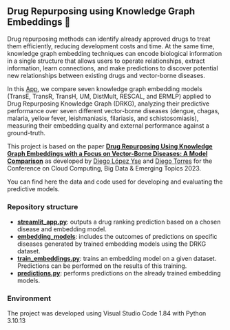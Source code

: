 ## Drug Repurposing using Knowledge Graph Embeddings 💊

Drug repurposing methods can identify already approved drugs to treat them efficiently, reducing development costs and time. At the same time, knowledge graph embedding techniques can encode biological information in a single structure that allows users to operate relationships, extract information, learn connections, and make predictions to discover potential new relationships between existing drugs and vector-borne diseases.

In this [App](dr-using-kge.streamlit.app/), we compare seven knowledge graph embedding models (TransE, TransR, TransH, UM, DistMult, RESCAL, and ERMLP) applied to Drug Repurposing Knowledge Graph (DRKG), analyzing their predictive performance over seven different vector-borne diseases (dengue, chagas, malaria, yellow fever, leishmaniasis, filariasis, and schistosomiasis), measuring their embedding quality and external performance against a ground-truth.

This project is based on the paper **[Drug Repurposing Using Knowledge Graph Embeddings with a Focus on Vector-Borne Diseases: A Model Comparison](https://link.springer.com/chapter/10.1007/978-3-031-40942-4_8)** as developed by [Diego López Yse](https://www.linkedin.com/in/lopezyse/) and [Diego Torres](https://www.linkedin.com/in/ditorres/) for the Conference on Cloud Computing, Big Data & Emerging Topics 2023.

You can find here the data and code used for developing and evaluating the predictive models.

### Repository structure

- **[streamlit_app.py](streamlit_app.py)**: outputs a drug ranking prediction based on a chosen disease and embedding model.
- **[embedding_models](embedding_models)**: includes the outcomes of predictions on specific diseases generated by trained embedding models using the DRKG dataset.
- **[train_embeddings.py](train_embeddings.py)**: trains an embedding model on a given dataset. Predictions can be performed on the results of this training.
- **[predictions.py](predictions.py)**: performs predictions on the already trained embedding models. 

### Environment
The project was developed using Visual Studio Code 1.84 with Python 3.10.13
